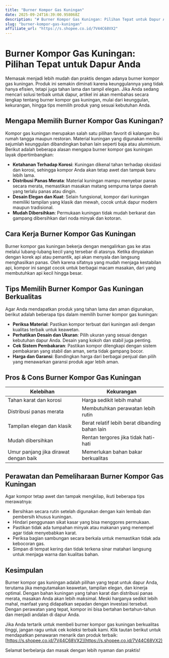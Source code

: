 ```yaml
---
title: "Burner Kompor Gas Kuningan"
date: 2025-09-24T16:39:00.958068Z
description: "# Burner Kompor Gas Kuningan: Pilihan Tepat untuk Dapur Anda..."
slug: "burner-kompor-gas-kuningan"
affiliate_url: "https://s.shopee.co.id/7V44C68VX2"
---
```

# Burner Kompor Gas Kuningan: Pilihan Tepat untuk Dapur Anda

Memasak menjadi lebih mudah dan praktis dengan adanya burner kompor gas kuningan. Produk ini semakin diminati karena keunggulannya yang tidak hanya efisien, tetapi juga tahan lama dan tampil elegan. Jika Anda sedang mencari solusi terbaik untuk dapur, artikel ini akan membahas secara lengkap tentang burner kompor gas kuningan, mulai dari keunggulan, kekurangan, hingga tips memilih produk yang sesuai kebutuhan Anda.

## Mengapa Memilih Burner Kompor Gas Kuningan?

Kompor gas kuningan merupakan salah satu pilihan favorit di kalangan ibu rumah tangga maupun restoran. Material kuningan yang digunakan memiliki sejumlah keunggulan dibandingkan bahan lain seperti baja atau aluminium. Berikut adalah beberapa alasan mengapa burner kompor gas kuningan layak dipertimbangkan:

- **Ketahanan Terhadap Korosi**: Kuningan dikenal tahan terhadap oksidasi dan korosi, sehingga kompor Anda akan tetap awet dan tampak baru lebih lama.
- **Distribusi Panas Merata**: Material kuningan mampu menyebar panas secara merata, memastikan masakan matang sempurna tanpa daerah yang terlalu panas atau dingin.
- **Desain Elegan dan Kuat**: Selain fungsional, kompor dari kuningan memiliki tampilan yang klasik dan mewah, cocok untuk dapur modern maupun tradisional.
- **Mudah Dibersihkan**: Permukaan kuningan tidak mudah berkarat dan gampang dibersihkan dari noda minyak dan kotoran.

## Cara Kerja Burner Kompor Gas Kuningan

Burner kompor gas kuningan bekerja dengan mengalirkan gas ke atas melalui lubang-lubang kecil yang tersebar di atasnya. Ketika dinyalakan dengan korek api atau pemantik, api akan menyala dan langsung menghasilkan panas. Oleh karena sifatnya yang mudah menjaga kestabilan api, kompor ini sangat cocok untuk berbagai macam masakan, dari yang membutuhkan api kecil hingga besar.

## Tips Memilih Burner Kompor Gas Kuningan Berkualitas

Agar Anda mendapatkan produk yang tahan lama dan aman digunakan, berikut adalah beberapa tips dalam memilih burner kompor gas kuningan:

- **Periksa Material**: Pastikan kompor terbuat dari kuningan asli dengan kualitas terbaik untuk keawetan.
- **Perhatikan Desain dan Ukuran**: Pilih ukuran yang sesuai dengan kebutuhan dapur Anda. Desain yang kokoh dan stabil juga penting.
- **Cek Sistem Pembakaran**: Pastikan kompor dilengkapi dengan sistem pembakaran yang stabil dan aman, serta tidak gampang bocor.
- **Harga dan Garansi**: Bandingkan harga dari berbagai penjual dan pilih yang menawarkan garansi produk agar lebih aman.

## Pros & Cons Burner Kompor Gas Kuningan

| Kelebihan                                   | Kekurangan                                    |
|----------------------------------------------|------------------------------------------------|
| Tahan karat dan korosi                     | Harga sedikit lebih mahal                 |
| Distribusi panas merata                     | Membutuhkan perawatan lebih rutin        |
| Tampilan elegan dan klasik                  | Berat relatif lebih berat dibanding bahan lain |
| Mudah dibersihkan                          | Rentan tergores jika tidak hati-hati     |
| Umur panjang jika dirawat dengan baik     | Memerlukan bahan bakar berkualitas         |

## Perawatan dan Pemeliharaan Burner Kompor Gas Kuningan

Agar kompor tetap awet dan tampak mengkilap, ikuti beberapa tips merawatnya:

- Bersihkan secara rutin setelah digunakan dengan kain lembab dan pembersih khusus kuningan.
- Hindari penggunaan sikat kasar yang bisa menggores permukaan.
- Pastikan tidak ada tumpahan minyak atau makanan yang menempel agar tidak menyebabkan karat.
- Periksa bagian sambungan secara berkala untuk memastikan tidak ada kebocoran gas.
- Simpan di tempat kering dan tidak terkena sinar matahari langsung untuk menjaga warna dan kualitas bahan.

## Kesimpulan

Burner kompor gas kuningan adalah pilihan yang tepat untuk dapur Anda, terutama jika mengutamakan keawetan, tampilan elegan, dan kinerja optimal. Dengan bahan kuningan yang tahan karat dan distribusi panas merata, masakan Anda akan lebih maksimal. Meski harganya sedikit lebih mahal, manfaat yang didapatkan sepadan dengan investasi tersebut. Dengan perawatan yang tepat, kompor ini bisa bertahan bertahun-tahun dan menjadi andalan di dapur Anda.

Jika Anda tertarik untuk membeli burner kompor gas kuningan berkualitas tinggi, jangan ragu untuk cek koleksi terbaik kami. Klik tautan berikut untuk mendapatkan penawaran menarik dan produk terbaik: [https://s.shopee.co.id/7V44C68VX2](https://s.shopee.co.id/7V44C68VX2)

Selamat berbelanja dan masak dengan lebih nyaman dan praktis!
